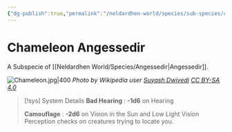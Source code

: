 ```yaml
---
{"dg-publish":true,"permalink":"/neldardhen-world/species/sub-species/chameleon-angessedir/"}
---
```


# Chameleon Angessedir
A Subspecie of [[Neldardhen World/Species/Angessedir\|Angessedir]].

 ![Chameleon.jpg|400](/img/user/Images/Species/Subspecies/Chameleon.jpg)
 _Photo by Wikipedia user [Suyash Dwivedi](https://commons.wikimedia.org/wiki/User:Suyash.dwivedi) [CC BY-SA 4.0](https://creativecommons.org/licenses/by-sa/4.0/ )_

> [!sys] System Details
> **Bad Hearing** : **-1d6** on Hearing
> 
> **Camouflage** : **-2d6** on Vision in the Sun and Low Light Vision Perception checks on creatures trying to locate you.



